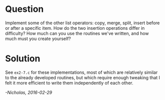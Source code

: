# Question

Implement some of the other list operators: copy, merge, split, insert before
or after a specific item. How do the two insertion operations differ in
difficulty? How much can you use the routines we've written, and how much must
you create yourself?

# Solution

See `ex2-7.c` for these implementations, most of which are relatively similar
to the already developed routines, but which require enough tweaking that I felt
it more efficient to write them independently of each other.

_-Nicholas, 2016-02-29_
